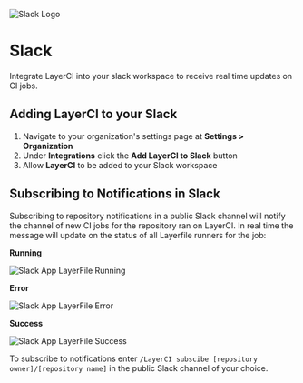![Slack Logo](/docs/resources/slack_logo.svg)

# Slack

Integrate LayerCI into your slack workspace to receive real time updates on CI jobs.

## Adding LayerCI to your Slack

1. Navigate to your organization's settings page at **Settings > Organization**
2. Under **Integrations** click the **Add LayerCI to Slack** button 
3. Allow **LayerCI** to be added to your Slack workspace

## Subscribing to Notifications in Slack

Subscribing to repository notifications in a public Slack channel will notify the channel of new CI jobs for the repository ran on LayerCI.
In real time the message will update on the status of all Layerfile runners for the job:

**Running**

![Slack App LayerFile Running](/docs/resources/slack-app-running.png)

**Error**

![Slack App LayerFile Error](/docs/resources/slack-app-error.png)

**Success**

![Slack App LayerFile Success](/docs/resources/slack-app-success.png)

To subscribe to notifications enter `/LayerCI subscibe [repository owner]/[repository name]` in the public Slack channel of your choice.

